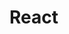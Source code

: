 # React 

<!-- <!DOCTYPE html>
<html lang="en">

<head>
    <meta charset="UTF-8">
    <meta name="viewport" content="width=device-width, initial-scale=1.0">
    <link rel="stylesheet" href="./index.css"/>
    <title>Namasthe React</title>
</head>

<body>
    <div id="root"> </div>
    <script crossorigin src="https://unpkg.com/react@18/umd/react.development.js"></script>
    <script crossorigin src="https://unpkg.com/react-dom@18/umd/react-dom.development.js"></script>
   
<script src="./App.js"></script>
</body>

</html>

{/* <div id="parent">
    <div id="child">
        <h1>i am h1 tag</h1>
        <h2>i am h1 tag</h2>
    </div>

    <div id="child">
        <h1>i am h1 tag</h1>
        <h2>i am h1 tag</h2>
    </div>
    </div> 
*/}

const parent = React.createElement("div", { id: "parent" },
    React.createElement("div", { id: "child" }, [
        React.createElement("h1", {}, "React h1 tag"),
        React.createElement("h2", {}, "React h2 tag")]),
    React.createElement("div", { id: "child2" }, [
        React.createElement("h1", {}, "React h1 child tag"),
        React.createElement("h2", {}, "React h2 child tag")])

);

console.log(parent)
const root = ReactDOM.createRoot(document.getElementById("root"));


root.render(parent); -->
